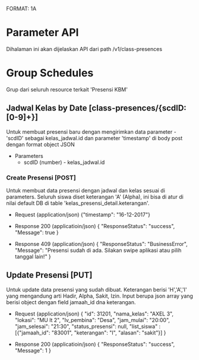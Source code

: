 FORMAT: 1A

# Parameter API
Dihalaman ini akan dijelaskan API dari path /v1/class-presences

# Group Schedules
Grup dari seluruh resource terkait 'Presensi KBM'

## Jadwal Kelas by Date [class-presences/{scdID:[0-9]+}]
Untuk membuat presensi baru dengan mengirimkan data parameter - 'scdID' sebagai kelas_jadwal.id dan parameter 'timestamp' di body post dengan format object JSON

+ Parameters
  + scdID (number) - kelas_jadwal.id

### Create Presensi [POST]
Untuk membuat data presensi dengan jadwal dan kelas sesuai di parameters. Seluruh siswa diset keterangan 'A' (Alpha), ini bisa di atur di nilai default DB di table 'kelas_presensi_detail.keterangan'.

+ Request (application/json)
    {"timestamp": "16-12-2017"}

+ Response 200 (applicatioin/json)
    {
      "ResponseStatus": "success",
      "Message": true
    }

+ Response 409 (application/json)
    {
      "ResponseStatus": "BusinessError",
      "Message": "Presensi sudah di ada. Silakan swipe aplikasi atau pilih tanggal lain!"
    }

## Update Presensi [PUT]
Untuk update data presensi yang sudah dibuat. Keterangan berisi 'H','A','I' yang mengandung arti Hadir, Alpha, Sakit, Izin. Input berupa json array yang berisi object dengan field jamaah_id dna keterangan.

+ Request (application/json)
    {
        "id": 31201,
        "nama_kelas": "AXEL 3",
        "lokasi": "MU lt 2",
        "lv_pembina": "Desa",
        "jam_mulai": "20:00",
        "jam_selesai": "21:30",
        "status_presensi": null,
        "list_siswa" : [{"jamaah_id": "83001", "keterangan": "I", "alasan": "sakit"}]
    }

+ Response 200 (applicatioin/json)
    {
        "ResponseStatus": "success",
        "Message": 1
    }